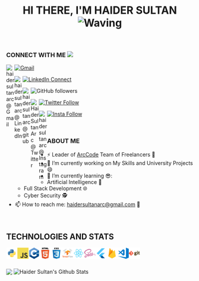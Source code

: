 # <div align="center">HI THERE, I'M HAIDER SULTAN <img src="https://github.com/TheDudeThatCode/TheDudeThatCode/blob/master/Assets/Hi.gif" width="30px" alt="Waving"></div>


<br>


### CONNECT WITH ME <img src="https://github.com/TheDudeThatCode/TheDudeThatCode/blob/master/Assets/Handshake.gif" height="25px" />

[<img align="left" alt="haidersultanarc @ Gmail" width="22px" src="https://github.com/TheDudeThatCode/TheDudeThatCode/blob/master/Assets/Gmail.svg" />][gmail]
[![Gmail](https://img.shields.io/badge/%20-Send%20Mail-black?color=1b6ee9&label=haidersultanarc%40gmail.com&style=for-the-badge)](mailto:haidersultanarc@gmail.com?subject=From%20GitHub&body=Hi,%20there.%20Found%20you%20from%20GitHub.)<br>

[<img align="left" alt="haidersultanarc @ LinkedIn" width="22px" src="https://github.com/TheDudeThatCode/TheDudeThatCode/blob/master/Assets/Linkedin.svg" />][linkedin]
[![LinkedIn Connect](https://img.shields.io/badge/%20-Connect-black?color=1b6ee9&label=Follow%20%40HaiderSultanArc&style=for-the-badge)](https://www.linkedin.com/in/haidersultanarc/)<br>

[<img align="left" alt="haidersultanarc @ gitub" width="22px" src="https://cdn.jsdelivr.net/npm/simple-icons@v3/icons/github.svg" />][Github]
![GitHub followers](https://img.shields.io/github/followers/HaiderSultanArc?color=1b6ee9&label=Follow%20%40HaiderSultanArc&style=for-the-badge)<br>

[<img align="left" alt="HaiderSultanArc @ Twitter" width="22px" src="https://github.com/TheDudeThatCode/TheDudeThatCode/blob/master/Assets/Twitter.svg" />][twitter]
[![Twitter Follow](https://img.shields.io/twitter/follow/HaiderSultanArc?color=1b6ee9&style=for-the-badge)](https://twitter.com/intent/follow?original_referer=https%3A%2F%2Fgithub.com%2FHaiderSultanArc&screen_name=HaiderSultanArc)<br>

[<img align="left" alt="haidersultanarc @ Instagram" width="22px" src="https://github.com/TheDudeThatCode/TheDudeThatCode/blob/master/Assets/Instagram.svg" />][instagram]
[![Insta Follow](https://img.shields.io/badge/%20-Follow-black?color=1b6ee9&label=Follow%20%40HaiderSultanArc&style=for-the-badge)](https://www.instagram.com/haidersultanarc/)<br>


<br>


### ABOUT ME
- ⚡ Leader of [ArcCode][ArcCode] Team of Freelancers 🚀
- 🔭 I’m currently working on My Skills and University Projects 😄
- 🌱 I’m currently learning 😎:
    * Artificial Intelligence 🤖
    * Full Stack Development 🌐
    * Cyber Security 🕵️
- 📫 How to reach me: haidersultanarc@gmail.com 📧


<br>


## TECHNOLOGIES AND STATS


<img align="left" alt="Python" width="30px" src="https://raw.githubusercontent.com/github/explore/80688e429a7d4ef2fca1e82350fe8e3517d3494d/topics/python/python.png" />
<img align="left" alt="JavaScript" width="30px" src="https://raw.githubusercontent.com/github/explore/80688e429a7d4ef2fca1e82350fe8e3517d3494d/topics/javascript/javascript.png" />
<img align="left" alt="C++" width="30px" src="https://raw.githubusercontent.com/github/explore/361e2821e2dea67711cde99c9c40ed357061cf27/topics/cpp/cpp.png" />
<img align="left" alt="HTML5" width="30px" src="https://raw.githubusercontent.com/github/explore/80688e429a7d4ef2fca1e82350fe8e3517d3494d/topics/html/html.png" />
<img align="left" alt="CSS3" width="30px" src="https://raw.githubusercontent.com/github/explore/80688e429a7d4ef2fca1e82350fe8e3517d3494d/topics/css/css.png" />
<img align="left" alt="TensorFlow" width="30px" src="https://raw.githubusercontent.com/github/explore/80688e429a7d4ef2fca1e82350fe8e3517d3494d/topics/tensorflow/tensorflow.png" />
<img align="left" alt="React" width="30px" src="https://raw.githubusercontent.com/github/explore/80688e429a7d4ef2fca1e82350fe8e3517d3494d/topics/react/react.png" />
<img align="left" alt="Sass" width="30px" src="https://raw.githubusercontent.com/github/explore/80688e429a7d4ef2fca1e82350fe8e3517d3494d/topics/sass/sass.png" />
<img align="left" alt="Flutter" width="30px" src="https://raw.githubusercontent.com/github/explore/80688e429a7d4ef2fca1e82350fe8e3517d3494d/topics/flutter/flutter.png" />
<img align="left" alt="Firebase" width="30px" src="https://raw.githubusercontent.com/github/explore/80688e429a7d4ef2fca1e82350fe8e3517d3494d/topics/firebase/firebase.png" />
<img align="left" alt="VS Code" width="30px" src="https://raw.githubusercontent.com/github/explore/80688e429a7d4ef2fca1e82350fe8e3517d3494d/topics/visual-studio-code/visual-studio-code.png" />
<img align="left" alt="Git" width="30px" src="https://raw.githubusercontent.com/github/explore/80688e429a7d4ef2fca1e82350fe8e3517d3494d/topics/git/git.png" />


## <br>


<img align="center" justify="center" src="https://github-readme-stats.vercel.app/api/top-langs/?&username=HaiderSultanArc&theme=tokyonight&bg_color=0d1117&show_icons=true&hide_border=true" />
<img align="center" justify="center" alt="Haider Sultan's Github Stats" src="https://github-readme-stats.vercel.app/api?username=haidersultanarc&theme=tokyonight&bg_color=0d1117&show_icons=true&hide_border=true" />

[Gmail]: (mailto:haidersultanarc@gmail.com?subject=From%20GitHub&body=Hi,%20there.%20Found%20you%20from%20GitHub.)
[linkedin]: https://linkedin.com/in/haidersultanarc
[Github]: https://github.com/HaiderSultanArc
[twitter]: https://twitter.com/HaiderSultanArc
[instagram]: https://instagram.com/haidersultanarc
[ArcCode]: https://github.com/ArcCodeTeam
